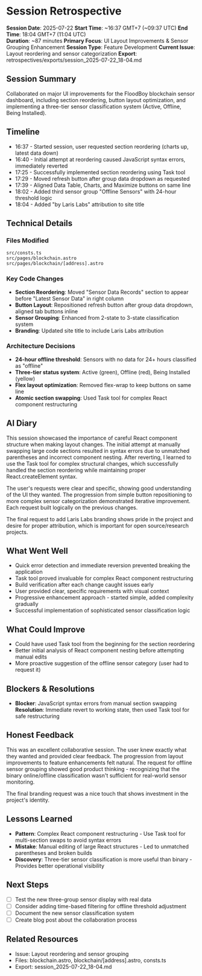 # Session Retrospective

**Session Date**: 2025-07-22
**Start Time**: ~16:37 GMT+7 (~09:37 UTC)
**End Time**: 18:04 GMT+7 (11:04 UTC)  
**Duration**: ~87 minutes
**Primary Focus**: UI Layout Improvements & Sensor Grouping Enhancement
**Session Type**: Feature Development
**Current Issue**: Layout reordering and sensor categorization
**Export**: retrospectives/exports/session_2025-07-22_18-04.md

## Session Summary
Collaborated on major UI improvements for the FloodBoy blockchain sensor dashboard, including section reordering, button layout optimization, and implementing a three-tier sensor classification system (Active, Offline, Being Installed).

## Timeline
- 16:37 - Started session, user requested section reordering (charts up, latest data down)
- 16:40 - Initial attempt at reordering caused JavaScript syntax errors, immediately reverted
- 17:25 - Successfully implemented section reordering using Task tool
- 17:29 - Moved refresh button after group data dropdown as requested
- 17:39 - Aligned Data Table, Charts, and Maximize buttons on same line
- 18:02 - Added third sensor group "Offline Sensors" with 24-hour threshold logic
- 18:04 - Added "by Laris Labs" attribution to site title

## Technical Details

### Files Modified
```
src/consts.ts
src/pages/blockchain.astro  
src/pages/blockchain/[address].astro
```

### Key Code Changes
- **Section Reordering**: Moved "Sensor Data Records" section to appear before "Latest Sensor Data" in right column
- **Button Layout**: Repositioned refresh button after group data dropdown, aligned tab buttons inline
- **Sensor Grouping**: Enhanced from 2-state to 3-state classification system
- **Branding**: Updated site title to include Laris Labs attribution

### Architecture Decisions
- **24-hour offline threshold**: Sensors with no data for 24+ hours classified as "offline"
- **Three-tier status system**: Active (green), Offline (red), Being Installed (yellow)
- **Flex layout optimization**: Removed flex-wrap to keep buttons on same line
- **Atomic section swapping**: Used Task tool for complex React component restructuring

## AI Diary
This session showcased the importance of careful React component structure when making layout changes. The initial attempt at manually swapping large code sections resulted in syntax errors due to unmatched parentheses and incorrect component nesting. After reverting, I learned to use the Task tool for complex structural changes, which successfully handled the section reordering while maintaining proper React.createElement syntax.

The user's requests were clear and specific, showing good understanding of the UI they wanted. The progression from simple button repositioning to more complex sensor categorization demonstrated iterative improvement. Each request built logically on the previous changes.

The final request to add Laris Labs branding shows pride in the project and desire for proper attribution, which is important for open source/research projects.

## What Went Well
- Quick error detection and immediate reversion prevented breaking the application
- Task tool proved invaluable for complex React component restructuring
- Build verification after each change caught issues early
- User provided clear, specific requirements with visual context
- Progressive enhancement approach - started simple, added complexity gradually
- Successful implementation of sophisticated sensor classification logic

## What Could Improve  
- Could have used Task tool from the beginning for the section reordering
- Better initial analysis of React component nesting before attempting manual edits
- More proactive suggestion of the offline sensor category (user had to request it)

## Blockers & Resolutions
- **Blocker**: JavaScript syntax errors from manual section swapping
  **Resolution**: Immediate revert to working state, then used Task tool for safe restructuring

## Honest Feedback
This was an excellent collaborative session. The user knew exactly what they wanted and provided clear feedback. The progression from layout improvements to feature enhancements felt natural. The request for offline sensor grouping showed good product thinking - recognizing that the binary online/offline classification wasn't sufficient for real-world sensor monitoring.

The final branding request was a nice touch that shows investment in the project's identity.

## Lessons Learned
- **Pattern**: Complex React component restructuring - Use Task tool for multi-section swaps to avoid syntax errors
- **Mistake**: Manual editing of large React structures - Led to unmatched parentheses and broken builds  
- **Discovery**: Three-tier sensor classification is more useful than binary - Provides better operational visibility

## Next Steps
- [ ] Test the new three-group sensor display with real data
- [ ] Consider adding time-based filtering for offline threshold adjustment
- [ ] Document the new sensor classification system
- [ ] Create blog post about the collaboration process

## Related Resources
- Issue: Layout reordering and sensor grouping
- Files: blockchain.astro, blockchain/[address].astro, consts.ts
- Export: session_2025-07-22_18-04.md